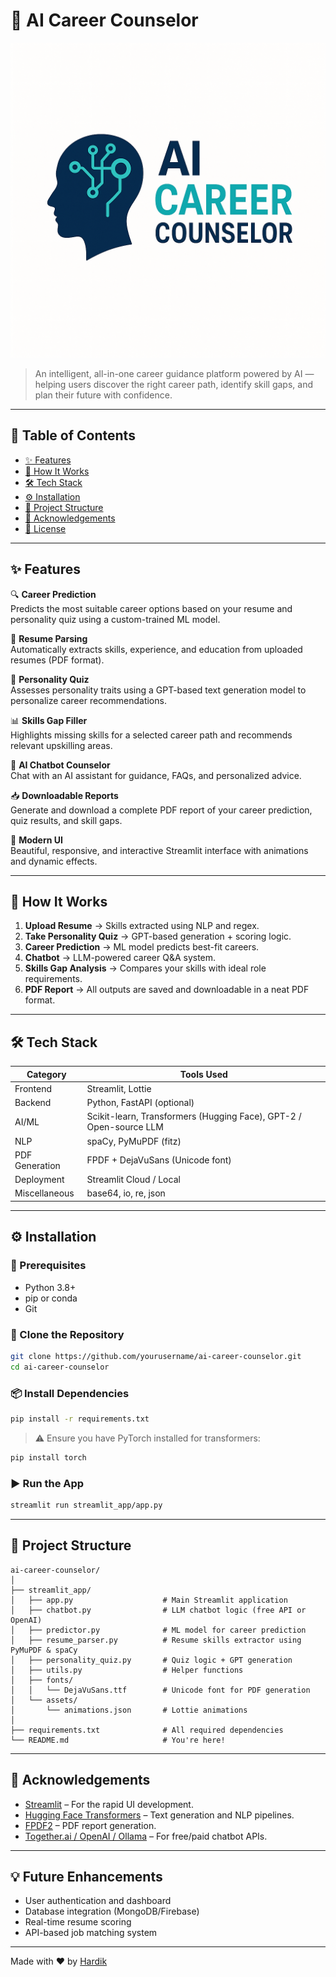 
# 🚀 AI Career Counselor

![AI Career Counselor](streamlit_app/assets/logo.png) <!-- Replace with actual logo if available -->

> An intelligent, all-in-one career guidance platform powered by AI — helping users discover the right career path, identify skill gaps, and plan their future with confidence.

---

## 📌 Table of Contents

- [✨ Features](#-features)
- [🧠 How It Works](#-how-it-works)
- [🛠️ Tech Stack](#-tech-stack)
- [⚙️ Installation](#️-installation)
- [📁 Project Structure](#-project-structure)
- [🙌 Acknowledgements](#-acknowledgements)
- [📝 License](#-license)

---

## ✨ Features

🔍 **Career Prediction**  
Predicts the most suitable career options based on your resume and personality quiz using a custom-trained ML model.

📄 **Resume Parsing**  
Automatically extracts skills, experience, and education from uploaded resumes (PDF format).

🧠 **Personality Quiz**  
Assesses personality traits using a GPT-based text generation model to personalize career recommendations.

📊 **Skills Gap Filler**  
Highlights missing skills for a selected career path and recommends relevant upskilling areas.

💬 **AI Chatbot Counselor**  
Chat with an AI assistant for guidance, FAQs, and personalized advice.

📥 **Downloadable Reports**  
Generate and download a complete PDF report of your career prediction, quiz results, and skill gaps.

🎨 **Modern UI**  
Beautiful, responsive, and interactive Streamlit interface with animations and dynamic effects.

---

## 🧠 How It Works

1. **Upload Resume** → Skills extracted using NLP and regex.
2. **Take Personality Quiz** → GPT-based generation + scoring logic.
3. **Career Prediction** → ML model predicts best-fit careers.
4. **Chatbot** → LLM-powered career Q&A system.
5. **Skills Gap Analysis** → Compares your skills with ideal role requirements.
6. **PDF Report** → All outputs are saved and downloadable in a neat PDF format.

---

## 🛠️ Tech Stack

| Category       | Tools Used |
|----------------|------------|
| Frontend       | Streamlit, Lottie |
| Backend        | Python, FastAPI (optional) |
| AI/ML          | Scikit-learn, Transformers (Hugging Face), GPT-2 / Open-source LLM |
| NLP            | spaCy, PyMuPDF (fitz) |
| PDF Generation | FPDF + DejaVuSans (Unicode font) |
| Deployment     | Streamlit Cloud / Local |
| Miscellaneous  | base64, io, re, json |

---

## ⚙️ Installation

### 🔧 Prerequisites

- Python 3.8+
- pip or conda
- Git

### 🔌 Clone the Repository

```bash
git clone https://github.com/yourusername/ai-career-counselor.git
cd ai-career-counselor
```

### 📦 Install Dependencies

```bash
pip install -r requirements.txt
```

> ⚠️ Ensure you have PyTorch installed for transformers:
```bash
pip install torch
```

### ▶️ Run the App

```bash
streamlit run streamlit_app/app.py
```

---

## 📁 Project Structure

```
ai-career-counselor/
│
├── streamlit_app/
│   ├── app.py                    # Main Streamlit application
│   ├── chatbot.py                # LLM chatbot logic (free API or OpenAI)
│   ├── predictor.py              # ML model for career prediction
│   ├── resume_parser.py          # Resume skills extractor using PyMuPDF & spaCy
│   ├── personality_quiz.py       # Quiz logic + GPT generation
│   ├── utils.py                  # Helper functions
│   ├── fonts/
│   │   └── DejaVuSans.ttf        # Unicode font for PDF generation
│   └── assets/
│       └── animations.json       # Lottie animations
│
├── requirements.txt              # All required dependencies
└── README.md                     # You're here!
```

---

## 🙌 Acknowledgements

- [Streamlit](https://streamlit.io/) – For the rapid UI development.
- [Hugging Face Transformers](https://huggingface.co/transformers/) – Text generation and NLP pipelines.
- [FPDF2](https://pyfpdf.github.io/fpdf2/) – PDF report generation.
- [Together.ai / OpenAI / Ollama](https://together.ai/) – For free/paid chatbot APIs.

---

 

## 💡 Future Enhancements

- User authentication and dashboard
- Database integration (MongoDB/Firebase)
- Real-time resume scoring
- API-based job matching system

---

Made with ❤️ by [Hardik](https://github.com/hardikkothari2023)

